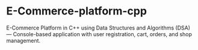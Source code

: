 # E-Commerce-platform-cpp
E-Commerce Platform in C++ using Data Structures and Algorithms (DSA) — Console-based application with user registration, cart, orders, and shop management.
